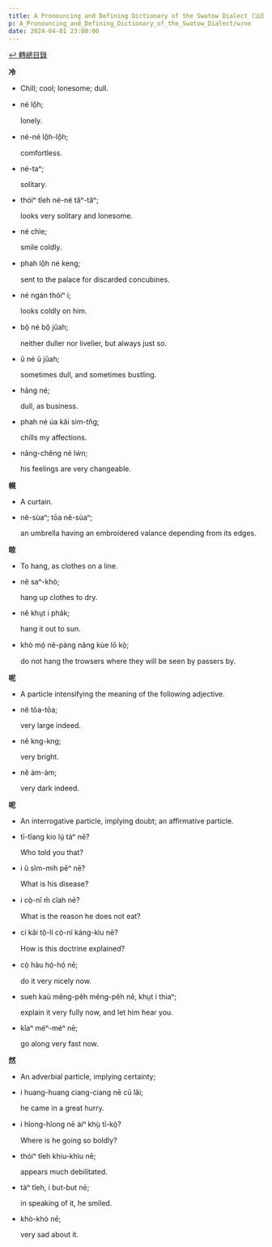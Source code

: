 ```yaml
---
title: A Pronouncing and Defining Dictionary of the Swatow Dialect (汕頭方言音義字典) / ne
p: A_Pronouncing_and_Defining_Dictionary_of_the_Swatow_Dialect/w/ne
date: 2024-04-01 23:00:00
---
```


[↩️ 轉總目錄](/A_Pronouncing_and_Defining_Dictionary_of_the_Swatow_Dialect)


**冷**
- Chill; cool; lonesome; dull.

- né lô̤h;

  lonely.

- né-né lô̤h-lô̤h;

  comfortless.

- né-taⁿ;

  solitary.

- thóiⁿ tîeh né-né tăⁿ-tăⁿ;

  looks very solitary and lonesome.

- né chìe;

  smile coldly.

- phah lô̤h né keng;

  sent to the palace for discarded concubines.

- né ngán thóiⁿ i;

  looks coldly on him.

- bô̤ né bô̤ jûah;

  neither duller nor livelier, but always just so.

- ŭ né ŭ jûah;

  sometimes dull, and sometimes bustling.

- hâng né;

  dull, as business.

- phah né úa kâi sim-tn̂g;

  chills my affections.

- nâng-chêng né lẃn;

  his feelings are very changeable.

**幌**
- A curtain.

- nê-sùaⁿ; tōa nê-sùaⁿ;

  an umbrella having an embroidered valance depending from its edges.

**晾**
- To hang, as clothes on a line.

- nê saⁿ-khò;

  hang up clothes to dry.

- nê khṳt i phâk;

  hang it out to sun.

- khò mó̤ nê-pàng nâng kùe lō kò̤;

  do not hang the trowsers where they will be seen by passers by.

**呢**
- A particle intensifying the meaning of the following adjective.

- nĕ tōa-tōa;

  very large indeed.

- nĕ kng-kng;

  very bright.

- nĕ àm-àm;

  very dark indeed.

**呢**
- An interrogative particle, implying doubt; an affirmative particle.

- tī-tîang kio lṳ́ tàⁿ nē?

  Who told you that?

- i ŭ sĭm-mih pēⁿ nē?

  What is his disease?

- i cò̤-nî m̄ cîah nē?

  What is the reason he does not eat?

- cí kâi tŏ̤-lí cò̤-nî káng-kìu nē?

  How is this doctrine explained?

- cò̤ hàu hó̤-hó̤ nē;

  do it very nicely now.

- sueh kaù mêng-pêh mêng-pêh nē, khṳt i thiaⁿ;

  explain it very fully now, and let him hear you.

- kîaⁿ méⁿ-méⁿ nē;

  go along very fast now.

**然**
- An adverbial particle, implying certainty;

- i huang-huang ciang-ciang nē cū lâi;

  he came in a great hurry.

- i hîong-hîong nē àiⁿ khṳ̀ tī-kò̤?

  Where is he going so boldly?

- thóiⁿ tîeh khìu-khìu nē;

  appears much debilitated.

- tàⁿ tîeh, i but-but nē;

  in speaking of it, he smiled.

- khò-khò nē;

  very sad about it.